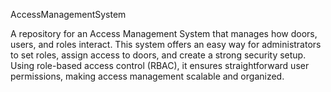 AccessManagementSystem

A repository for an Access Management System that manages how doors, users, and roles interact. This system offers an easy way for administrators to set roles, assign access to doors, and create a strong security setup. Using role-based access control (RBAC), it ensures straightforward user permissions, making access management scalable and organized.
